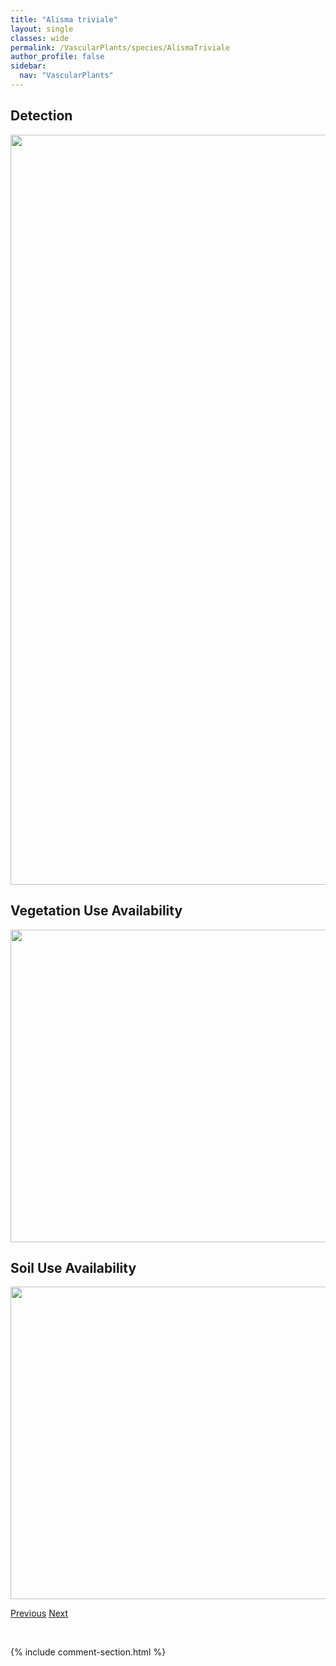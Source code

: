 ```yaml
---
title: "Alisma triviale"
layout: single
classes: wide
permalink: /VascularPlants/species/AlismaTriviale
author_profile: false
sidebar:
  nav: "VascularPlants"
---
```


<h2>Detection</h2>

<a href="https://drive.google.com/uc?export=view&id=1Ym--jpH-NLZF4IOjXnQZ4StDEGqNGkPM">
<img src="https://drive.google.com/uc?export=view&id=1Ym--jpH-NLZF4IOjXnQZ4StDEGqNGkPM" height = "1200" width = "800">
</a>


<h2>Vegetation Use Availability</h2>

<a href="https://drive.google.com/uc?export=view&id=1-IWsOAszBaw_kENoXMoBPy35n4QVnmNh">
<img src="https://drive.google.com/uc?export=view&id=1-IWsOAszBaw_kENoXMoBPy35n4QVnmNh" height = "500" width = "1000">
</a>


<h2>Soil Use Availability</h2>

<a href="https://drive.google.com/uc?export=view&id=1siW7M4bRyGnoQ2_nWOw_6PC875C8feyZ">
<img src="https://drive.google.com/uc?export=view&id=1siW7M4bRyGnoQ2_nWOw_6PC875C8feyZ" height = "500" width = "1000">
</a>


<a href="/DevelopmentWebsite/VascularPlants/species/AlceaRosea" class="pagination--pager" title="Alcea rosea">Previous</a> <a href="/DevelopmentWebsite/VascularPlants/species/Allium" class="pagination--pager" title="Allium">Next</a>

<p>&nbsp;</p>

{% include comment-section.html %}
